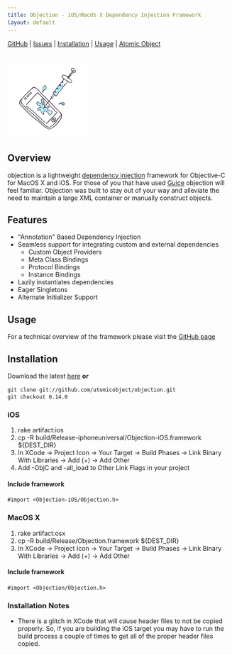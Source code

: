 ```yaml
---
title: Objection - iOS/MacOS X Dependency Injection Framework
layout: default
---
```


[GitHub](https://github.com/atomicobject/objection/) |
[Issues](https://github.com/atomicobject/objection/issues) |
[Installation](#installation) |
[Usage](#usage) |
[Atomic Object](http://www.atomicobject.com)

# ![objection](dependency_injection.png) 

## Overview

objection is a lightweight [dependency injection](http://en.wikipedia.org/wiki/Dependency_injection) framework for Objective-C for MacOS X and iOS. For those of you that have used [Guice](http://code.google.com/p/google-guice/) objection will feel familiar. Objection was built to stay out of your way and alleviate the need to maintain a large XML container or manually construct objects.

## Features

* "Annotation" Based Dependency Injection
* Seamless support for integrating custom and external dependencies
  * Custom Object Providers
  * Meta Class Bindings
  * Protocol Bindings
  * Instance Bindings
* Lazily instantiates dependencies
* Eager Singletons
* Alternate Initializer Support

<script src="https://gist.github.com/806214.js"> </script>

## Usage

For a technical overview of the framework please visit the [GitHub page](https://github.com/atomicobject/objection/)

## Installation
Download the latest [here](https://github.com/atomicobject/objection/downloads) __or__

    git clone git://github.com/atomicobject/objection.git
    git checkout 0.14.0
     
### iOS

1. rake artifact:ios
2. cp -R build/Release-iphoneuniversal/Objection-iOS.framework ${DEST_DIR}
3. In XCode -> Project Icon -> Your Target -> Build Phases -> Link Binary With Libraries -> Add (+) -> Add Other
4. Add -ObjC and -all_load to Other Link Flags in your project

#### Include framework
    #import <Objection-iOS/Objection.h>

### MacOS X

1. rake artifact:osx
2. cp -R build/Release/Objection.framework ${DEST_DIR}
3. In XCode -> Project Icon -> Your Target -> Build Phases -> Link Binary With Libraries -> Add (+) -> Add Other

#### Include framework
    #import <Objection/Objection.h>

### Installation Notes

* There is a glitch in XCode that will cause header files to not be copied properly. So, if you are building the iOS target you may have to run the build process a couple of times to get all of the proper header files copied.
